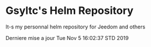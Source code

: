 # Gsyltc's Helm Repository

It-s my personnal helm repository for Jeedom and others

Derniere mise a jour Tue Nov  5 16:02:37 STD 2019
